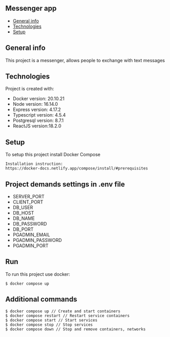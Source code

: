 ## Messenger app
* [General info](#general-info)
* [Technologies](#technologies)
* [Setup](#setup)

## General info
This project is a messenger, allows people to exchange with text messages
	
## Technologies
Project is created with:
* Docker version: 20.10.21
* Node version: 16.14.0
* Express version: 4.17.2
* Typescript version: 4.5.4
* Postgresql version: 8.7.1
* ReactJS version:18.2.0

## Setup
To setup this project install Docker Compose

```
Installation instruction:
https://docker-docs.netlify.app/compose/install/#prerequisites
```
## Project demands settings in .env file
* SERVER_PORT
* CLIENT_PORT
* DB_USER
* DB_HOST
* DB_NAME
* DB_PASSWORD
* DB_PORT
* PGADMIN_EMAIL
* PGADMIN_PASSWORD
* PGADMIN_PORT

## Run
To run this project use docker:

```
$ docker compose up
```
## Additional commands

```
$ docker compose up // Create and start containers
$ docker compose restart // Restart service containers
$ docker compose start // Start services
$ docker compose stop // Stop services
$ docker compose down // Stop and remove containers, networks
```
